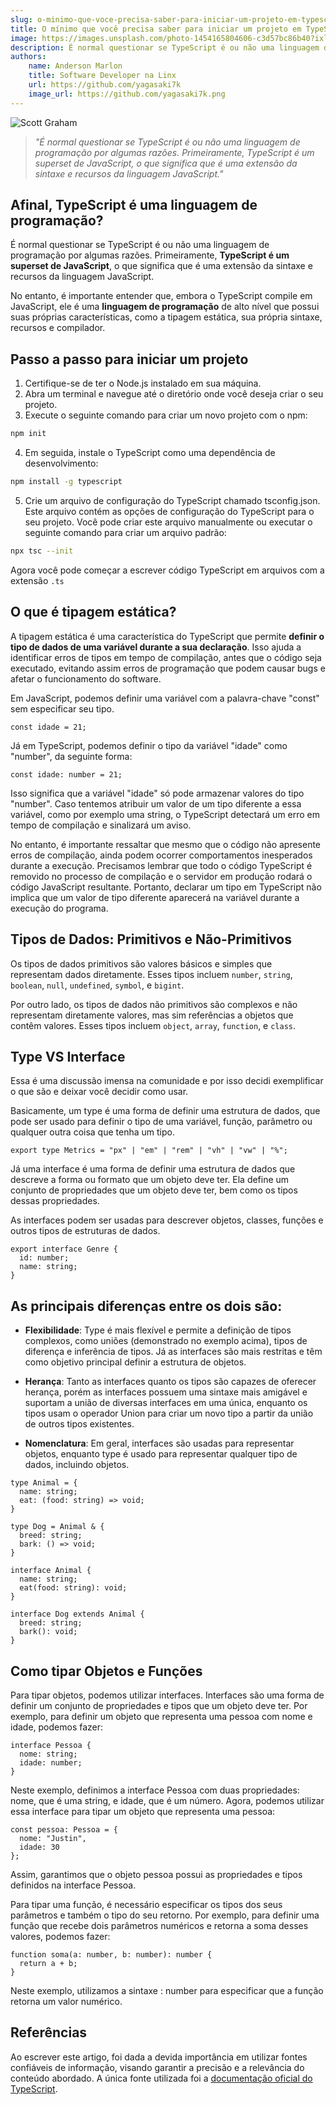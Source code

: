 ```yaml
---
slug: o-minimo-que-voce-precisa-saber-para-iniciar-um-projeto-em-typescript
title: O mínimo que você precisa saber para iniciar um projeto em TypeScript
image: https://images.unsplash.com/photo-1454165804606-c3d57bc86b40?ixlib=rb-4.0.3&ixid=MnwxMjA3fDB8MHxwaG90by1wYWdlfHx8fGVufDB8fHx8&auto=format&fit=crop&w=1170&q=80
description: É normal questionar se TypeScript é ou não uma linguagem de programação por algumas razões. Primeiramente, TypeScript é um superset de JavaScript, o que significa que é uma extensão da sintaxe e recursos da linguagem JavaScript.
authors:
    name: Anderson Marlon
    title: Software Developer na Linx
    url: https://github.com/yagasaki7k
    image_url: https://github.com/yagasaki7k.png
---
```


![](https://images.unsplash.com/photo-1454165804606-c3d57bc86b40?ixlib=rb-4.0.3&ixid=MnwxMjA3fDB8MHxwaG90by1wYWdlfHx8fGVufDB8fHx8&auto=format&fit=crop&w=1170&q=80 "Scott Graham")

> _"É normal questionar se TypeScript é ou não uma linguagem de programação por algumas razões. Primeiramente, TypeScript é um superset de JavaScript, o que significa que é uma extensão da sintaxe e recursos da linguagem JavaScript."_

## Afinal, TypeScript é uma linguagem de programação?

É normal questionar se TypeScript é ou não uma linguagem de programação por algumas razões. Primeiramente, **TypeScript é um superset de JavaScript**, o que significa que é uma extensão da sintaxe e recursos da linguagem JavaScript.

No entanto, é importante entender que, embora o TypeScript compile em JavaScript, ele é uma **linguagem de programação** de alto nível que possui suas próprias características, como a tipagem estática, sua própria sintaxe, recursos e compilador.

## Passo a passo para iniciar um projeto
1. Certifique-se de ter o Node.js instalado em sua máquina.
2. Abra um terminal e navegue até o diretório onde você deseja criar o seu projeto.
3. Execute o seguinte comando para criar um novo projeto com o npm:
```bash
npm init
```

4. Em seguida, instale o TypeScript como uma dependência de desenvolvimento:
```bash
npm install -g typescript
```

5. Crie um arquivo de configuração do TypeScript chamado tsconfig.json. Este arquivo contém as opções de configuração do TypeScript para o seu projeto. Você pode criar este arquivo manualmente ou executar o seguinte comando para criar um arquivo padrão:
```bash
npx tsc --init
```

Agora você pode começar a escrever código TypeScript em arquivos com a extensão `.ts`

## O que é tipagem estática?

A tipagem estática é uma característica do TypeScript que permite **definir o tipo de dados de uma variável durante a sua declaração**. Isso ajuda a identificar erros de tipos em tempo de compilação, antes que o código seja executado, evitando assim erros de programação que podem causar bugs e afetar o funcionamento do software.

Em JavaScript, podemos definir uma variável com a palavra-chave "const" sem especificar seu tipo.
```JS
const idade = 21;
```

Já em TypeScript, podemos definir o tipo da variável "idade" como "number", da seguinte forma:
```JS
const idade: number = 21;
```

Isso significa que a variável "idade" só pode armazenar valores do tipo "number". Caso tentemos atribuir um valor de um tipo diferente a essa variável, como por exemplo uma string, o TypeScript detectará um erro em tempo de compilação e sinalizará um aviso.

No entanto, é importante ressaltar que mesmo que o código não apresente erros de compilação, ainda podem ocorrer comportamentos inesperados durante a execução. Precisamos lembrar que todo o código TypeScript é removido no processo de compilação e o servidor em produção rodará o código JavaScript resultante.
Portanto, declarar um tipo em TypeScript não implica que um valor de tipo diferente aparecerá na variável durante a execução do programa.

## Tipos de Dados: Primitivos e Não-Primitivos
Os tipos de dados primitivos são valores básicos e simples que representam dados diretamente. Esses tipos incluem `number`, `string`, `boolean`, `null`, `undefined`, `symbol`, e `bigint`.

Por outro lado, os tipos de dados não primitivos são complexos e não representam diretamente valores, mas sim referências a objetos que contêm valores. Esses tipos incluem `object`, `array`, `function`, e `class`.

## Type VS Interface
Essa é uma discussão imensa na comunidade e por isso decidi exemplificar o que são e deixar você decidir como usar.

Basicamente, um type é uma forma de definir uma estrutura de dados, que pode ser usado para definir o tipo de uma variável, função, parâmetro ou qualquer outra coisa que tenha um tipo.
```JS 
export type Metrics = "px" | "em" | "rem" | "vh" | "vw" | "%";
```

Já uma interface é uma forma de definir uma estrutura de dados que descreve a forma ou formato que um objeto deve ter. Ela define um conjunto de propriedades que um objeto deve ter, bem como os tipos dessas propriedades.

As interfaces podem ser usadas para descrever objetos, classes, funções e outros tipos de estruturas de dados.
```JS
export interface Genre {
  id: number;
  name: string;
}
```

## As principais diferenças entre os dois são:
- **Flexibilidade**: Type é mais flexível e permite a definição de tipos complexos, como uniões (demonstrado no exemplo acima), tipos de diferença e inferência de tipos.
Já as interfaces são mais restritas e têm como objetivo principal definir a estrutura de objetos.

- **Herança**: Tanto as interfaces quanto os tipos são capazes de oferecer herança, porém as interfaces possuem uma sintaxe mais amigável e suportam a união de diversas interfaces em uma única, enquanto os tipos usam o operador Union para criar um novo tipo a partir da união de outros tipos existentes.

- **Nomenclatura**: Em geral, interfaces são usadas para representar objetos, enquanto type é usado para representar qualquer tipo de dados, incluindo objetos.
  
```JS
type Animal = {
  name: string;
  eat: (food: string) => void;
}

type Dog = Animal & {
  breed: string;
  bark: () => void;
}
```

```JS
interface Animal {
  name: string;
  eat(food: string): void;
}

interface Dog extends Animal {
  breed: string;
  bark(): void;
}
```

## Como tipar Objetos e Funções

Para tipar objetos, podemos utilizar interfaces. Interfaces são uma forma de definir um conjunto de propriedades e tipos que um objeto deve ter. Por exemplo, para definir um objeto que representa uma pessoa com nome e idade, podemos fazer:

```JS
interface Pessoa {
  nome: string;
  idade: number;
}
```

Neste exemplo, definimos a interface Pessoa com duas propriedades: nome, que é uma string, e idade, que é um número. Agora, podemos utilizar essa interface para tipar um objeto que representa uma pessoa:

```JS
const pessoa: Pessoa = {
  nome: "Justin",
  idade: 30
};
```

Assim, garantimos que o objeto pessoa possui as propriedades e tipos definidos na interface Pessoa.

Para tipar uma função, é necessário especificar os tipos dos seus parâmetros e também o tipo do seu retorno. Por exemplo, para definir uma função que recebe dois parâmetros numéricos e retorna a soma desses valores, podemos fazer:

```JS
function soma(a: number, b: number): number {
  return a + b;
}
```

Neste exemplo, utilizamos a sintaxe : number para especificar que a função retorna um valor numérico.

## Referências
Ao escrever este artigo, foi dada a devida importância em utilizar fontes confiáveis de informação, visando garantir a precisão e a relevância do conteúdo abordado. 
A única fonte utilizada foi a [documentação oficial do TypeScript](https://www.typescriptlang.org/docs/).